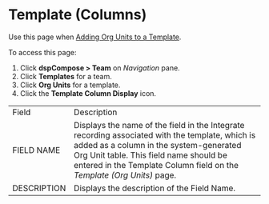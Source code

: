 # Template (Columns)

<div class="use">

Use this page when [Adding Org Units to a
Template](../Use_Cases/Set_up_Org_Units.htm#Add_Org_Units_to_a_Template).

</div>

To access this page:

1.  Click <span style="font-weight: bold;">dspCompose \> Team</span> on
    *Navigation* pane.
2.  Click <span style="font-weight: bold;">Templates</span> for a team.
3.  Click <span style="font-weight: bold;">Org Units</span> for a
    template.
4.  Click the <span style="font-weight: bold;">Template Column
    Display</span>
icon.

|             |                                                                                                                                                                                                                                                               |
| ----------- | ------------------------------------------------------------------------------------------------------------------------------------------------------------------------------------------------------------------------------------------------------------- |
| Field       | Description                                                                                                                                                                                                                                                   |
| FIELD NAME  | Displays the name of the field in the Integrate recording associated with the template, which is added as a column in the system-generated Org Unit table. This field name should be entered in the Template Column field on the *Template (Org Units)* page. |
| DESCRIPTION | Displays the description of the Field Name.                                                                                                                                                                                                                   |
